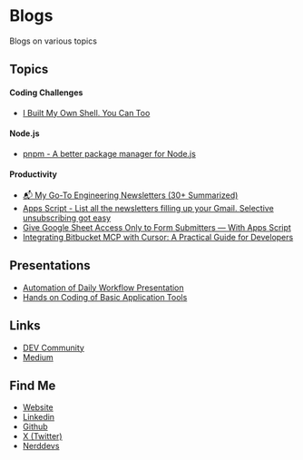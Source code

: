 # Blogs
Blogs on various topics

## Topics

#### Coding Challenges
- [I Built My Own Shell. You Can Too](./topics/Coding%20Challenges/I%20Built%20My%20Own%20Shell.%20You%20Can%20Too.md)

#### Node.js
- [pnpm - A better package manager for Node.js](./topics/Node.js/pnpm%20-%20A%20better%20package%20manager%20for%20Node.js.md)

#### Productivity
- [📬 My Go-To Engineering Newsletters (30+ Summarized)](./topics/Productivity/📬%20My%20Go-To%20Engineering%20Newsletters%20(30+%20Summarized).md)
- [Apps Script - List all the newsletters filling up your Gmail. Selective unsubscribing got easy](./topics/Productivity/Apps%20Script%20-%20List%20all%20the%20newsletters%20filling%20up%20your%20Gmail.%20Selective%20unsubscribing%20got%20easy.md)
- [Give Google Sheet Access Only to Form Submitters — With Apps Script](./topics/Productivity/Give%20Google%20Sheet%20Access%20Only%20to%20Form%20Submitters%20—%20With%20Apps%20Script.md)
- [Integrating Bitbucket MCP with Cursor: A Practical Guide for Developers](./topics/Productivity/Integrating%20Bitbucket%20MCP%20with%20Cursor:%20A%20Practical%20Guide%20for%20Developers.md)


## Presentations
- [Automation of Daily Workflow Presentation](./presentations/Automation%20of%20Daily%20Workflow%20Presentation.md)
- [Hands on Coding of Basic Application Tools](./presentations/Hands%20on%20Coding%20of%20Basic%20Application%20Tools.md)


## Links
- [DEV Community](https://dev.to/mir_mursalin_ankur)
- [Medium](https://mir-mursalin-ankur.medium.com/)


## Find Me
- [Website](https://encryptioner.github.io)
- [Linkedin](https://www.linkedin.com/in/mir-mursalin-ankur)
- [Github](https://github.com/Encryptioner)
- [X (Twitter)](https://twitter.com/AnkurMursalin)
- [Nerddevs](https://nerddevs.com/blog/)

